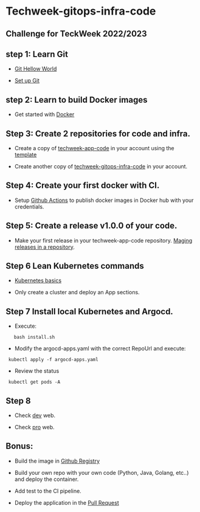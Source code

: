 # Techweek-gitops-infra-code

## Challenge for TeckWeek 2022/2023

## step 1:  Learn Git


- [Git Hellow World](https://docs.github.com/en/get-started/quickstart/hello-world)


- [Set up Git](https://docs.github.com/en/get-started/quickstart/set-up-git)


## step 2: Learn to build Docker images


- Get started with [Docker](https://docs.docker.com/get-started/02_our_app/)


## Step 3: Create 2 repositories for code and infra.


- Create a copy of [techweek-app-code](https://github.com/jaimejorge/techweek-app-code) in your account using the [template](https://docs.github.com/en/repositories/creating-and-managing-repositories/creating-a-repository-from-a-template) 




- Create another copy of [techweek-gitops-infra-code](https://github.com/jaimejorge/techweek-gitops-infra-code) in your account.


## Step 4: Create your first docker with CI.


- Setup [Github Actions](https://docs.github.com/en/actions/publishing-packages/publishing-docker-images) to publish docker images in Docker hub with your credentials.


## Step 5: Create a release v1.0.0 of your code.


- Make your first release in your techweek-app-code repository. [Maging releases in a repository](https://docs.github.com/en/repositories/releasing-projects-on-github/managing-releases-in-a-repository?tool=webui).


## Step 6 Lean Kubernetes commands


- [Kubernetes basics](https://kubernetes.io/docs/tutorials/kubernetes-basics/)


- Only create a cluster and deploy an App sections.


## Step 7 Install local Kubernetes and Argocd.


- Execute:
```
   bash install.sh
```


- Modify the argocd-apps.yaml with the correct RepoUrl and execute:
```
 kubectl apply -f argocd-apps.yaml
```


- Review the status
```
 kubectl get pods -A
```


## Step 8


- Check [dev](http://dev.localtest.me:8080/) web.


- Check [pro](http://pro.localtest.me:8080/) web.




## Bonus:
- Build the image in [Github Registry](https://docs.github.com/en/packages/working-with-a-github-packages-registry/working-with-the-container-registry)


- Build your own repo with your own code (Python, Java, Golang, etc..) and deploy the container.
- Add test to the CI pipeline.
- Deploy the application in the [Pull Request](https://argo-cd.readthedocs.io/en/stable/operator-manual/applicationset/Generators-Pull-Request/)





